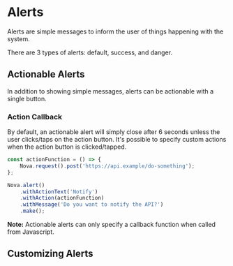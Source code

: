 # Alerts

Alerts are simple messages to inform the user of things happening with the system.

There are 3 types of alerts: default, success, and danger.

## Actionable Alerts

In addition to showing simple messages, alerts can be actionable with a single button.

### Action Callback

By default, an actionable alert will simply close after 6 seconds unless the user clicks/taps on the action button. It's possible to specify custom actions when the action button is clicked/tapped.

```js
const actionFunction = () => {
    Nova.request().post('https://api.example/do-something');
};

Nova.alert()
    .withActionText('Notify')
    .withAction(actionFunction)
    .withMessage('Do you want to notify the API?')
    .make();
```

**Note:** Actionable alerts can only specify a callback function when called from Javascript.

## Customizing Alerts